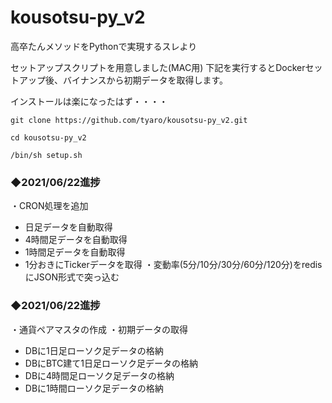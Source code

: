 # kousotsu-py_v2
高卒たんメソッドをPythonで実現するスレより


セットアップスクリプトを用意しました(MAC用)
下記を実行するとDockerセットアップ後、バイナンスから初期データを取得します。

インストールは楽になったはず・・・・

```
git clone https://github.com/tyaro/kousotsu-py_v2.git

cd kousotsu-py_v2

/bin/sh setup.sh
```

### ◆2021/06/22進捗
・CRON処理を追加
 - 日足データを自動取得
 - 4時間足データを自動取得
 - 1時間足データを自動取得
 - 1分おきにTickerデータを取得
・変動率(5分/10分/30分/60分/120分)をredisにJSON形式で突っ込む

### ◆2021/06/22進捗
・通貨ペアマスタの作成
・初期データの取得
 - DBに1日足ローソク足データの格納
 - DBにBTC建て1日足ローソク足データの格納
 - DBに4時間足ローソク足データの格納
 - DBに1時間ローソク足データの格納

